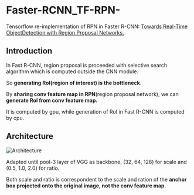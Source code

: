 # Faster-RCNN_TF-RPN-
Tensorflow re-implementation of RPN in Faster R-CNN: [Towards Real-Time ObjectDetection with Region Proposal Networks.](https://arxiv.org/abs/1506.01497)

## Introduction
In Fast R-CNN, region proposal is proceeded with selective search algorithm which is computed outside the CNN module.

So **generating RoI(region of interest) is the bottleneck.**


By **sharing conv feature map in RPN**(region proposal network), we can **generate RoI from conv feature map.**

It is computed by gpu, while generation of RoI in Fast R-CNN is computed by cpu.

## Architecture
![Architecture](https://user-images.githubusercontent.com/45263010/73349987-8b3e4980-42cf-11ea-821e-98f5437698b7.PNG)

Adapted until pool-3 layer of VGG as backbone, (32, 64, 128) for scale and (0.5, 1.0, 2.0) for ratio. 

Both scale and ratio is correspondent to the scale and ration of the **anchor box projected onto the original image, not the conv feature map.**
